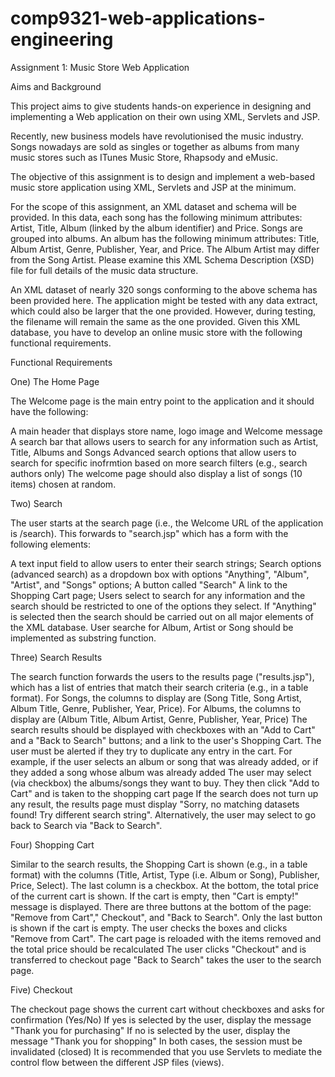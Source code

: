 # comp9321-web-applications-engineering

Assignment 1: Music Store Web Application

Aims and Background

This project aims to give students hands-on experience in designing and implementing a Web application on their own using XML, Servlets and JSP.

Recently, new business models have revolutionised the music industry. Songs nowadays are sold as singles or together as albums from many music stores such as ITunes Music Store, Rhapsody and eMusic.

The objective of this assignment is to design and implement a web-based music store application using XML, Servlets and JSP at the minimum.

For the scope of this assignment, an XML dataset and schema will be provided. In this data, each song has the following minimum attributes: Artist, Title, Album (linked by the album identifier) and Price. Songs are grouped into albums. An album has the following minimum attributes: Title, Album Artist, Genre, Publisher, Year, and Price. The Album Artist may differ from the Song Artist. Please examine this XML Schema Description (XSD) file for full details of the music data structure.

An XML dataset of nearly 320 songs conforming to the above schema has been provided here. The application might be tested with any data extract, which could also be larger that the one provided. However, during testing, the filename will remain the same as the one provided. Given this XML database, you have to develop an online music store with the following functional requirements.

Functional Requirements

One) The Home Page

The Welcome page is the main entry point to the application and it should have the following:

A main header that displays store name, logo image and Welcome message
A search bar that allows users to search for any information such as Artist, Title, Albums and Songs
Advanced search options that allow users to search for specific inofrmtion based on more search filters (e.g., search authors only)
The welcome page should also display a list of songs (10 items) chosen at random.

Two) Search

The user starts at the search page (i.e., the Welcome URL of the application is /search). This forwards to "search.jsp" which has a form with the following elements:

A text input field to allow users to enter their search strings;
Search options (advanced search) as a dropdown box with options "Anything", "Album", "Artist", and "Songs" options;
A button called "Search"
A link to the Shopping Cart page;
Users select to search for any information and the search should be restricted to one of the options they select. If "Anything" is selected then the search should be carried out on all major elements of the XML database. User searche for Album, Artist or Song should be implemented as substring function.

Three) Search Results

The search function forwards the users to the results page ("results.jsp"), which has a list of entries that match their search criteria (e.g., in a table format). For Songs, the columns to display are (Song Title, Song Artist, Album Title, Genre, Publisher, Year, Price). For Albums, the columns to display are (Album Title, Album Artist, Genre, Publisher, Year, Price)
The search results should be displayed with checkboxes with an "Add to Cart" and a "Back to Search" buttons; and a link to the user's Shopping Cart.
The user must be alerted if they try to duplicate any entry in the cart. For example, if the user selects an album or song that was already added, or if they added a song whose album was already added
The user may select (via checkbox) the albums/songs they want to buy. They then click "Add to Cart" and is taken to the shopping cart page
If the search does not turn up any result, the results page must display "Sorry, no matching datasets found! Try different search string".
Alternatively, the user may select to go back to Search via "Back to Search".

Four) Shopping Cart

Similar to the search results, the Shopping Cart is shown (e.g., in a table format) with the columns (Title, Artist, Type (i.e. Album or Song), Publisher, Price, Select). The last column is a checkbox. At the bottom, the total price of the current cart is shown.
If the cart is empty, then "Cart is empty!" message is displayed.
There are three buttons at the bottom of the page: "Remove from Cart"," Checkout", and "Back to Search". Only the last button is shown if the cart is empty.
The user checks the boxes and clicks "Remove from Cart". The cart page is reloaded with the items removed and the total price should be recalculated
The user clicks "Checkout" and is transferred to checkout page
"Back to Search" takes the user to the search page.

Five) Checkout

The checkout page shows the current cart without checkboxes and asks for confirmation (Yes/No)
If yes is selected by the user, display the message "Thank you for purchasing"
If no is selected by the user, display the message "Thank you for shopping"
In both cases, the session must be invalidated (closed)
It is recommended that you use Servlets to mediate the control flow between the different JSP files (views).
